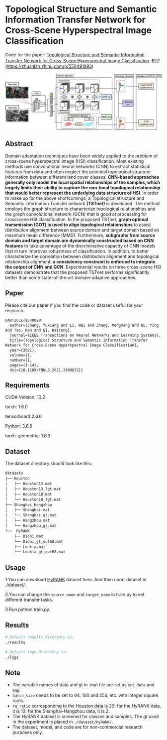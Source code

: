 # Topological Structure and Semantic Information Transfer Network for Cross-Scene Hyperspectral Image Classification

Code for the paper: [Topological Structure and Semantic Information Transfer Network for Cross-Scene Hyperspectral Image Classification](https://ieeexplore.ieee.org/document/9540028).
知乎 (https://zhuanlan.zhihu.com/p/550491893)

<p align='center'>
  <img src='figure/TSTnet.png' width="800px">
</p>

## Abstract

Domain adaptation techniques have been widely applied to the problem of cross-scene hyperspectral image (HSI) classification. Most existing methods use convolutional neural  networks (CNN) to extract statistical features from data and often neglect the potential topological structure information between different land cover classes. **CNN-based approaches generally only model the local spatial relationships of the samples, which largely limits their ability to capture the non-local topological relationship that would better represent the underlying data structure of HSI**. In order to make up for the above shortcomings, a Topological structure and Semantic information Transfer network **(TSTnet)** is developed. The method employs the graph structure to characterize topological relationships and the graph convolutional network (GCN) that is good at processing for crossscene HSI classification. In the proposed TSTnet, **graph optimal transmission (GOT) is used to align topological relationships** to assist distribution alignment between source domain and target domain based on maximum mean difference (MMD). Furthermore, **subgraphs from source domain and target domain are dynamically constructed based on CNN features** to take advantage of the discriminative capacity of CNN models that in turn improves robustness of classification. In addition, to better characterize the correlation between distribution alignment and topological relationship alignment, **a consistency constraint is enforced to integrate the output of CNN and GCN**. Experimental  results on three cross-scene HSI datasets demonstrate that the proposed TSTnet performs significantly better than some state-of-the-art domain-adaptive approaches.


## Paper

Please cite our paper if you find the code or dataset useful for your research.

```
@ARTICLE{9540028,
  author={Zhang, Yuxiang and Li, Wei and Zhang, Mengmeng and Qu, Ying and Tao, Ran and Qi, Hairong},
  journal={IEEE Transactions on Neural Networks and Learning Systems}, 
  title={Topological Structure and Semantic Information Transfer Network for Cross-Scene Hyperspectral Image Classification}, 
  year={2021},
  volume={},
  number={},
  pages={1-14},
  doi={10.1109/TNNLS.2021.3109872}}
```

## Requirements

CUDA Version: 10.2

torch: 1.6.0

tensorboard 2.6.0

Python: 3.6.5

torch-geometric: 1.6.3

## Dataset

The dataset directory should look like this:
```bash
datasets
├── Houston
│   ├── Houston13.mat
│   ├── Houston13_7gt.mat
│   ├── Houston18.mat
│   └── Houston18_7gt.mat
├── Shanghai_Hangzhou
│   ├── Shanghai.mat
│   └── Shanghai_gt.mat
│   ├── Hangzhou.mat
│   └── Hangzhou_gt.mat
└──  HyRANK
    ├── Dioni.mat
    └── Dioni_gt_out68.mat
    ├── Loukia.mat
    └── Loukia_gt_out68.mat
```

## Usage

1.You can download [HyRANK](https://zenodo.org/record/1222202) dataset here. And then unrar dataset in ./dataset/.

2.You can change the `source_name` and `target_name` in train.py to set different transfer tasks.

3.Run python train.py.

## Results

```bash
# Default results directory is:
./results
```

```bash
# Default logs directory is:
./logs
```

## Note

- The variable names of data and gt in .mat file are set as `ori_data` and `map`.
- `batch_size` needs to be set to 64, 100 and 256, etc. with integer square roots.
- `re_ratio` corresponding to the Houston data is 20; for the HyRANK data, it is 10; for the Shanghai-Hangzhou data, it is 2.
- The HyRANK dataset is screened for classes and samples. The gt used in the experiment is placed in `./dataset/HyRANK/`.
- The dataset, model, and code are for non-commercial research purposes only.

